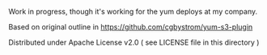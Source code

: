 Work in progress, though it's working for the yum deploys at my company.

Based on original outline in https://github.com/cgbystrom/yum-s3-plugin

Distributed under Apache License v2.0 ( see LICENSE file in this directory )


